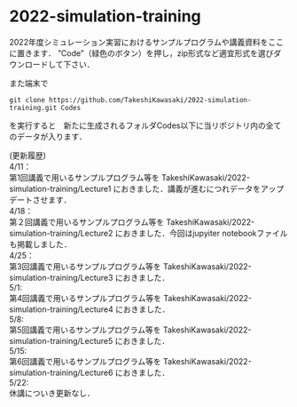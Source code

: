 # 2022-simulation-training
2022年度シミュレーション実習におけるサンプルプログラムや講義資料をここに置きます．
”Code”（緑色のボタン）を押し，zip形式など適宜形式を選びダウンロードして下さい．

また端末で
```
git clone https://github.com/TakeshiKawasaki/2022-simulation-training.git Codes
```
を実行すると　新たに生成されるフォルダCodes以下に当リポジトリ内の全てのデータが入ります．

(更新履歴)<br>
4/11：<br>第1回講義で用いるサンプルプログラム等を
TakeshiKawasaki/2022-simulation-training/Lecture1
におきました．講義が進むにつれデータをアップデートさせます．<br>
4/18：<br>第２回講義で用いるサンプルプログラム等を
TakeshiKawasaki/2022-simulation-training/Lecture2
におきました．今回はjupyiter notebookファイルも掲載しました．<br>
4/25：<br>第3回講義で用いるサンプルプログラム等を 
TakeshiKawasaki/2022-simulation-training/Lecture3 におきました．<br>
5/1:<br>第4回講義で用いるサンプルプログラム等を 
TakeshiKawasaki/2022-simulation-training/Lecture4 におきました．<br>
5/8:<br>第5回講義で用いるサンプルプログラム等を 
TakeshiKawasaki/2022-simulation-training/Lecture5 におきました．<br>
5/15:<br>第6回講義で用いるサンプルプログラム等を 
TakeshiKawasaki/2022-simulation-training/Lecture6 におきました．<br>
5/22:<br>休講についき更新なし．<br>
